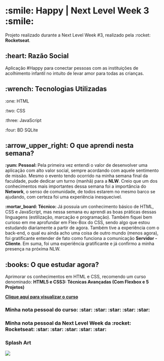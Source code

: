 <h1 align="left">:smile: Happy | Next Level Week 3 :smile:</h1>

<p align="left">Projeto realizado durante a Next Level Week #3, realizado pela :rocket: <strong>Rocketseat</strong>.</p>

<h2 align="left">:heart: Razão Social</h2>
<p>Aplicação #Happy para conectar pessoas com as instituições de acolhimento infantil no intuito de levar amor para todas as crianças.</p>

<h2 align="left">:wrench: Tecnologias Utilizadas</h2>
<p>:one: HTML</p>
<p>:two: CSS </p>
<p>:three: JavaScript</p>
<p>:four: BD SQLite</p>


<h2 align="left">:arrow_upper_right: O que aprendi nesta semana? </h2>
<p><strong>:yum: Pessoal: </strong>Pela primeira vez entendi o valor de desenvolver uma aplicação com alto valor social, sempre acordando com aquele sentimento de missão. Mesmo o evento tendo ocorrido na minha semana final da faculdade, pude dedicar um turno (manhã) para a <strong>NLW</strong>. Creio que um dos conhecimentos mais importantes dessa semana foi a importância do <strong>Network</strong>, o senso de comunidade, de todos estarem no mesmo barco se ajudando, com certeza foi uma experiência inesquecivel.</p>

<p><strong>:mortar_board: Técnico: </strong>Já possuia um conhecimento básico de HTML, CSS e JavaScript, mas nessa semana eu aprendi as boas práticas dessas linguagens (estilização, marcação e programação). Também fiquei bem curioso em me aprofundar em Flex-Box do CSS, sendo algo que estou estudando diariamente a partir de agora. Também tive a experiência com o back-end, o qual eu ainda acho uma coisa de outro mundo (menos agora), foi gratificante entender de fato como funciona a comunicação <strong>Servidor - Cliente</strong>. Em suma, foi uma experiência gratificante e já confirmo a minha presença na próxima NLW.</p>

<h2 align="left">:books: O que estudar agora?</h2>
<p>Aprimorar os conhecimentos em HTML e CSS, recomendo um curso denominado: <strong> HTML5 e CSS3: Técnicas Avançadas (Com Flexbox e 5 Projetos)</strong></p>
<a href="https://www.udemy.com/course/html5-e-css3-tecnicas-avancadas-com-flexbox-e-3-projetos/"><p><strong>Clique aqui para visualizar o curso</strong></p></a>
<h3 align="left"> Minha nota pessoal do curso: :star: :star: :star: :star: :star: </h3>

<h3 align="left"> Minha nota pessoal da Next Level Week da :rocket: Rocketseat: :star: :star: :star: :star: :star: </h3>

<h3 align="left"> Splash Art </h3>
<img src="../splash_art/happyDesign.png">

